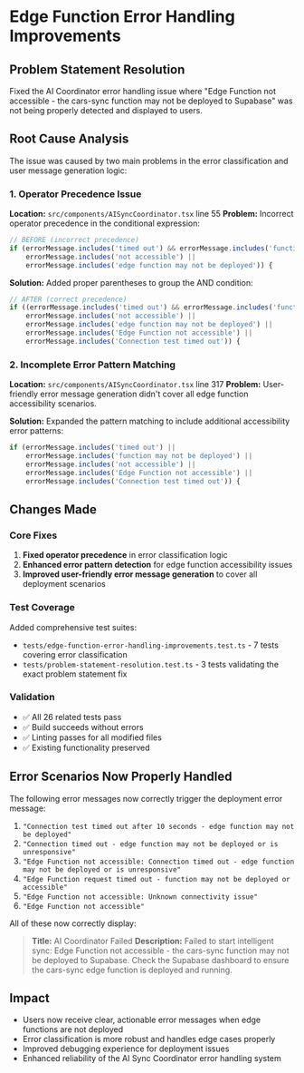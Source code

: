 # Edge Function Error Handling Improvements

## Problem Statement Resolution
Fixed the AI Coordinator error handling issue where "Edge Function not accessible - the cars-sync function may not be deployed to Supabase" was not being properly detected and displayed to users.

## Root Cause Analysis
The issue was caused by two main problems in the error classification and user message generation logic:

### 1. Operator Precedence Issue
**Location:** `src/components/AISyncCoordinator.tsx` line 55
**Problem:** Incorrect operator precedence in the conditional expression:
```typescript
// BEFORE (incorrect precedence)
if (errorMessage.includes('timed out') && errorMessage.includes('function may not be deployed') || 
    errorMessage.includes('not accessible') ||
    errorMessage.includes('edge function may not be deployed')) {
```

**Solution:** Added proper parentheses to group the AND condition:
```typescript
// AFTER (correct precedence)
if ((errorMessage.includes('timed out') && errorMessage.includes('function may not be deployed')) || 
    errorMessage.includes('not accessible') ||
    errorMessage.includes('edge function may not be deployed') ||
    errorMessage.includes('Edge Function not accessible') ||
    errorMessage.includes('Connection test timed out')) {
```

### 2. Incomplete Error Pattern Matching
**Location:** `src/components/AISyncCoordinator.tsx` line 317
**Problem:** User-friendly error message generation didn't cover all edge function accessibility scenarios.

**Solution:** Expanded the pattern matching to include additional accessibility error patterns:
```typescript
if (errorMessage.includes('timed out') || 
    errorMessage.includes('function may not be deployed') ||
    errorMessage.includes('not accessible') ||
    errorMessage.includes('Edge Function not accessible') ||
    errorMessage.includes('Connection test timed out')) {
```

## Changes Made

### Core Fixes
1. **Fixed operator precedence** in error classification logic
2. **Enhanced error pattern detection** for edge function accessibility issues
3. **Improved user-friendly error message generation** to cover all deployment scenarios

### Test Coverage
Added comprehensive test suites:
- `tests/edge-function-error-handling-improvements.test.ts` - 7 tests covering error classification
- `tests/problem-statement-resolution.test.ts` - 3 tests validating the exact problem statement fix

### Validation
- ✅ All 26 related tests pass
- ✅ Build succeeds without errors
- ✅ Linting passes for all modified files
- ✅ Existing functionality preserved

## Error Scenarios Now Properly Handled

The following error messages now correctly trigger the deployment error message:

1. `"Connection test timed out after 10 seconds - edge function may not be deployed"`
2. `"Connection timed out - edge function may not be deployed or is unresponsive"`  
3. `"Edge Function not accessible: Connection timed out - edge function may not be deployed or is unresponsive"`
4. `"Edge Function request timed out - function may not be deployed or accessible"`
5. `"Edge Function not accessible: Unknown connectivity issue"`
6. `"Edge Function not accessible"`

All of these now correctly display:
> **Title:** AI Coordinator Failed
> **Description:** Failed to start intelligent sync: Edge Function not accessible - the cars-sync function may not be deployed to Supabase. Check the Supabase dashboard to ensure the cars-sync edge function is deployed and running.

## Impact
- Users now receive clear, actionable error messages when edge functions are not deployed
- Error classification is more robust and handles edge cases properly
- Improved debugging experience for deployment issues
- Enhanced reliability of the AI Sync Coordinator error handling system